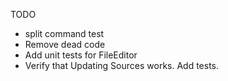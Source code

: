 TODO

- split command test
- Remove dead code
- Add unit tests for FileEditor
- Verify that Updating Sources works. Add tests.
